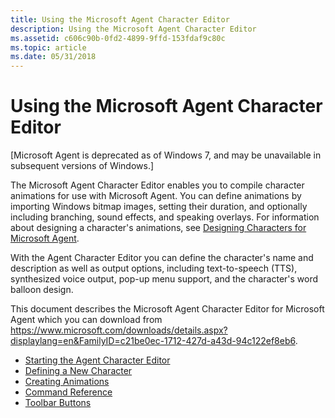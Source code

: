 ```yaml
---
title: Using the Microsoft Agent Character Editor
description: Using the Microsoft Agent Character Editor
ms.assetid: c606c90b-0fd2-4899-9ffd-153fdaf9c80c
ms.topic: article
ms.date: 05/31/2018
---
```


# Using the Microsoft Agent Character Editor

\[Microsoft Agent is deprecated as of Windows 7, and may be unavailable in subsequent versions of Windows.\]

The Microsoft Agent Character Editor enables you to compile character animations for use with Microsoft Agent. You can define animations by importing Windows bitmap images, setting their duration, and optionally including branching, sound effects, and speaking overlays. For information about designing a character's animations, see [Designing Characters for Microsoft Agent](designing-characters-for-microsoft-agent.md).

With the Agent Character Editor you can define the character's name and description as well as output options, including text-to-speech (TTS), synthesized voice output, pop-up menu support, and the character's word balloon design.

This document describes the Microsoft Agent Character Editor for Microsoft Agent which you can download from <https://www.microsoft.com/downloads/details.aspx?displaylang=en&FamilyID=c21be0ec-1712-427d-a43d-94c122ef8eb6>.

-   [Starting the Agent Character Editor](starting-the-agent-character-editor.md)
-   [Defining a New Character](defining-a-new-character.md)
-   [Creating Animations](creating-animations.md)
-   [Command Reference](command-reference-.md)
-   [Toolbar Buttons](toolbar-buttons-.md)

 

 




